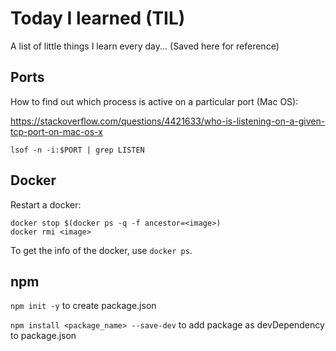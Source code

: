 # Today I learned (TIL)
A list of little things I learn every day...
(Saved here for reference)


## Ports
How to find out which process is active on a particular port (Mac OS):

https://stackoverflow.com/questions/4421633/who-is-listening-on-a-given-tcp-port-on-mac-os-x

`lsof -n -i:$PORT | grep LISTEN`

## Docker
Restart a docker: 
```
docker stop $(docker ps -q -f ancestor=<image>)
docker rmi <image>
```
To get the info of the docker, use `docker ps`.

## npm
`npm init -y` to create package.json

`npm install <package_name> --save-dev` to add package as devDependency to package.json
